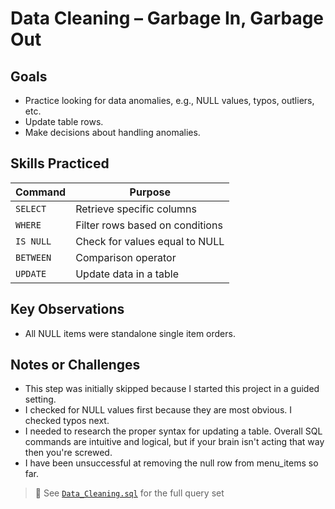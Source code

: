 # Data Cleaning – Garbage In, Garbage Out

## Goals
- Practice looking for data anomalies, e.g., NULL values, typos, outliers, etc.
- Update table rows.
- Make decisions about handling anomalies.

## Skills Practiced
| Command     | Purpose                                |
|-------------|----------------------------------------|
| `SELECT`    | Retrieve specific columns       |
| `WHERE`     | Filter rows based on conditions |
| `IS NULL`  | Check for values equal to NULL    |
| `BETWEEN`  | Comparison operator            |
| `UPDATE`      | Update data in a table         |

## Key Observations
- All NULL items were standalone single item orders.

## Notes or Challenges
- This step was initially skipped because I started this project in a guided setting.
- I checked for NULL values first because they are most obvious. I checked typos next.
- I needed to research the proper syntax for updating a table. Overall SQL commands are intuitive and logical, but if your brain isn't acting that way then you're screwed.
- I have been unsuccessful at removing the null row from menu_items so far.

> 📝 See [`Data_Cleaning.sql`](../code/Data_Cleaning.sql) for the full query set
